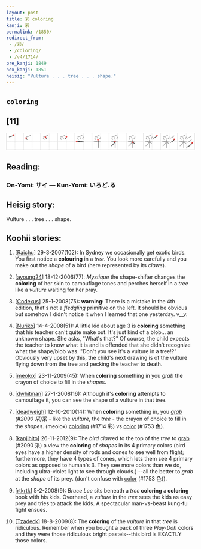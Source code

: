 ```yaml
---
layout: post
title: 彩 coloring
kanji: 彩
permalink: /1850/
redirect_from:
 - /彩/
 - /coloring/
 - /v4/1714/
pre_kanji: 1849
nex_kanji: 1851
heisig: "Vulture . . . tree . . . shape."
---
```


## `coloring`

## [11]

<div class="stroke"><img src="../images/E5BDA9.png" /></div>

## Reading:

### On-Yomi: サイ &mdash; Kun-Yomi: いろど.る

## Heisig story:

Vulture . . . tree . . . shape.

## Koohii stories:

1) [<a href="http://kanji.koohii.com/profile/Raichu">Raichu</a>] 29-3-2007(102): In Sydney we occasionally get exotic birds. You first notice a <strong>colouring</strong> in a <em>tree</em>. You look more carefully and you make out the <em>shape</em> of a bird (here represented by its <em>claws</em>).

2) [<a href="http://kanji.koohii.com/profile/ayoung24">ayoung24</a>] 18-12-2006(77): <em>Mystique</em> the shape-shifter changes the<strong> coloring</strong> of her skin to camouflage tones and perches herself in a <em>tree</em> like a <em>vulture</em> waiting for her pray.

3) [<a href="http://kanji.koohii.com/profile/Codexus">Codexus</a>] 25-1-2008(75): <strong>warning:</strong> There is a mistake in the 4th edition, that&#039;s not a <em>fledgling</em> primitive on the left. It should be obvious but somehow I didn&#039;t notice it when I learned that one yesterday. v__v.

4) [<a href="http://kanji.koohii.com/profile/Nuriko">Nuriko</a>] 14-4-2008(51): A little kid about age 3 is<strong> coloring</strong> something that his teacher can&#039;t quite make out. It&#039;s just kind of a blob... an unknown shape. She asks, &quot;What&#039;s that?&quot; Of course, the child expects the teacher to know what it is and is offended that she didn&#039;t recognize what the shape/blob was. &quot;Don&#039;t you see it&#039;s a vulture in a tree!?&quot; Obviously very upset by this, the child&#039;s next drawing is of the vulture flying down from the tree and pecking the teacher to death.

5) [<a href="http://kanji.koohii.com/profile/meolox">meolox</a>] 23-11-2009(45): When<strong> coloring</strong> something in you <em>grab</em> the crayon of choice to fill in the <em>shape</em>s.

6) [<a href="http://kanji.koohii.com/profile/dwhitman">dwhitman</a>] 27-1-2008(16): Although it&#039;s<strong> coloring</strong> attempts to camouflage it, you can see the shape of a vulture in that tree.

7) [<a href="http://kanji.koohii.com/profile/deadweigh">deadweigh</a>] 12-10-2010(14): When<strong> coloring</strong> something in, you <em> <a href="../v4/2090">grab</a> (#2090 采)</em>采 - like the <em>vulture</em>, the <em>tree</em> - the crayon of choice to fill in the <em>shape</em>s. (meolox) <a href="../v4/1714">coloring</a> (#1714 彩) vs <a href="../v4/1753">color</a> (#1753 色).

8) [<a href="http://kanji.koohii.com/profile/kanjihito">kanjihito</a>] 26-11-2012(9): The <em>bird claw</em>ed to the top of the <em>tree</em> to <a href="../v4/2090">grab</a> (#2090 采) a view the<strong> coloring</strong> of <em>shapes</em> in its 4 primary colors (bird eyes have a higher density of rods and cones to see well from flight; furthermore, they have 4 types of cones, which lets them see 4 primary colors as opposed to human&#039;s 3. They see more colors than we do, including ultra-violet light to see through clouds.) --all the better to <em>grab</em> at the <em>shape</em> of its prey. (don&#039;t confuse with <a href="../v4/1753">color</a> (#1753 色)).

9) [<a href="http://kanji.koohii.com/profile/rtkrtk">rtkrtk</a>] 5-2-2008(9): <em>Bruce Lee</em> sits beneath a <em>tree</em><strong> coloring</strong> a<strong> coloring</strong> book with his kids. Overhead, a <em>vulture</em> in the <em>tree</em> sees the kids as easy prey and tries to attack the kids. A spectacular man-vs-beast kung-fu fight ensues.

10) [<a href="http://kanji.koohii.com/profile/Tzadeck">Tzadeck</a>] 18-8-2009(8): The<strong> coloring</strong> of the <em>vulture</em> in that <em>tree</em> is ridiculous. Remember when you bought a pack of three <em>Play-Doh</em> colors and they were those ridiculous bright pastels--this bird is EXACTLY those colors.
